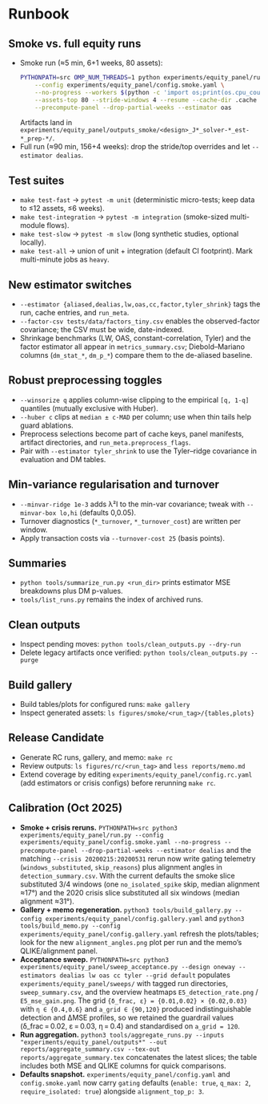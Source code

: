 # Runbook

## Smoke vs. full equity runs

- Smoke run (≈5 min, 6+1 weeks, 80 assets):
  ```bash
  PYTHONPATH=src OMP_NUM_THREADS=1 python experiments/equity_panel/run.py \
      --config experiments/equity_panel/config.smoke.yaml \
      --no-progress --workers $(python -c 'import os;print(os.cpu_count() or 4)') \
      --assets-top 80 --stride-windows 4 --resume --cache-dir .cache \
      --precompute-panel --drop-partial-weeks --estimator oas
  ```
  Artifacts land in `experiments/equity_panel/outputs_smoke/<design>_J*_solver-*_est-*_prep-*/`.
- Full run (≈90 min, 156+4 weeks): drop the stride/top overrides and let `--estimator dealias`.

## Test suites

- `make test-fast` → `pytest -m unit` (deterministic micro-tests; keep data to ≤12 assets, ≤6 weeks).
- `make test-integration` → `pytest -m integration` (smoke-sized multi-module flows).
- `make test-slow` → `pytest -m slow` (long synthetic studies, optional locally).
- `make test-all` → union of unit + integration (default CI footprint). Mark multi-minute jobs as `heavy`.

## New estimator switches

- `--estimator {aliased,dealias,lw,oas,cc,factor,tyler_shrink}` tags the run, cache entries, and `run_meta`.
- `--factor-csv tests/data/factors_tiny.csv` enables the observed-factor covariance; the CSV must be wide, date-indexed.
- Shrinkage benchmarks (LW, OAS, constant-correlation, Tyler) and the factor estimator all appear in `metrics_summary.csv`; Diebold–Mariano columns (`dm_stat_*`, `dm_p_*`) compare them to the de-aliased baseline.

## Robust preprocessing toggles

- `--winsorize q` applies column-wise clipping to the empirical `[q, 1-q]` quantiles (mutually exclusive with Huber).
- `--huber c` clips at `median ± c·MAD` per column; use when thin tails help guard ablations.
- Preprocess selections become part of cache keys, panel manifests, artifact directories, and `run_meta.preprocess_flags`.
- Pair with `--estimator tyler_shrink` to use the Tyler–ridge covariance in evaluation and DM tables.

## Min-variance regularisation and turnover

- `--minvar-ridge 1e-3` adds λ²I to the min-var covariance; tweak with `--minvar-box lo,hi` (defaults 0,0.05).
- Turnover diagnostics (`*_turnover`, `*_turnover_cost`) are written per window.
- Apply transaction costs via `--turnover-cost 25` (basis points).

## Summaries

- `python tools/summarize_run.py <run_dir>` prints estimator MSE breakdowns plus DM p-values.
- `tools/list_runs.py` remains the index of archived runs.

## Clean outputs

- Inspect pending moves: `python tools/clean_outputs.py --dry-run`
- Delete legacy artifacts once verified: `python tools/clean_outputs.py --purge`

## Build gallery

- Build tables/plots for configured runs: `make gallery`
- Inspect generated assets: `ls figures/smoke/<run_tag>/{tables,plots}`

## Release Candidate

- Generate RC runs, gallery, and memo: `make rc`
- Review outputs: `ls figures/rc/<run_tag>` and `less reports/memo.md`
- Extend coverage by editing `experiments/equity_panel/config.rc.yaml` (add estimators or crisis configs) before rerunning `make rc`.

## Calibration (Oct 2025)

- **Smoke + crisis reruns.** `PYTHONPATH=src python3 experiments/equity_panel/run.py --config experiments/equity_panel/config.smoke.yaml --no-progress --precompute-panel --drop-partial-weeks --estimator dealias` and the matching `--crisis 20200215:20200531` rerun now write gating telemetry (`windows_substituted`, `skip_reasons`) plus alignment angles in `detection_summary.csv`. With the current defaults the smoke slice substituted 3/4 windows (one `no_isolated_spike` skip, median alignment ≈17°) and the 2020 crisis slice substituted all six windows (median alignment ≈31°).
- **Gallery + memo regeneration.** `python3 tools/build_gallery.py --config experiments/equity_panel/config.gallery.yaml` and `python3 tools/build_memo.py --config experiments/equity_panel/config.gallery.yaml` refresh the plots/tables; look for the new `alignment_angles.png` plot per run and the memo’s QLIKE/alignment panel.
- **Acceptance sweep.** `PYTHONPATH=src python3 experiments/equity_panel/sweep_acceptance.py --design oneway --estimators dealias lw oas cc tyler --grid default` populates `experiments/equity_panel/sweeps/` with tagged run directories, `sweep_summary.csv`, and the overview heatmaps `E5_detection_rate.png` / `E5_mse_gain.png`. The grid `{δ_frac, ε} = {0.01,0.02} × {0.02,0.03}` with `η ∈ {0.4,0.6}` and `a_grid ∈ {90,120}` produced indistinguishable detection and ΔMSE profiles, so we retained the guardrail values (δ_frac = 0.02, ε = 0.03, η = 0.4) and standardised on `a_grid = 120`.
- **Run aggregation.** `python3 tools/aggregate_runs.py --inputs "experiments/equity_panel/outputs*" --out reports/aggregate_summary.csv --tex-out reports/aggregate_summary.tex` concatenates the latest slices; the table includes both MSE and QLIKE columns for quick comparisons.
- **Defaults snapshot.** `experiments/equity_panel/config.yaml` and `config.smoke.yaml` now carry `gating` defaults (`enable: true`, `q_max: 2`, `require_isolated: true`) alongside `alignment_top_p: 3`.
